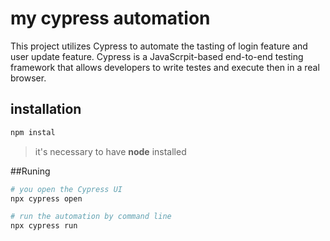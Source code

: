 # my cypress automation

This project utilizes Cypress to automate the tasting of login feature and user update feature.
Cypress is a JavaScrpit-based end-to-end testing framework that allows developers to write testes
and execute then in a real browser.

## installation

```bash
npm instal
```
>it's necessary to have **node** installed

##Runing
```bash
# you open the Cypress UI
npx cypress open

# run the automation by command line
npx cypress run
```
